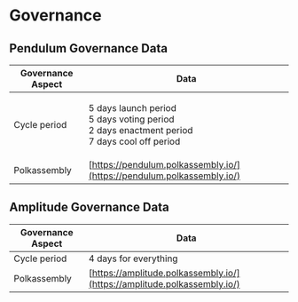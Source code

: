 # Governance

## Pendulum Governance Data

| Governance Aspect | Data                                                                                                     |
| ----------------- | -------------------------------------------------------------------------------------------------------- |
| Cycle period      | <p>5 days launch period<br>5 days voting period<br>2 days enactment period<br>7 days cool off period</p> |
| Polkassembly      | [https://pendulum.polkassembly.io/](https://pendulum.polkassembly.io/)                                   |

## Amplitude Governance Data

| Governance Aspect | Data                                                                     |
| ----------------- | ------------------------------------------------------------------------ |
| Cycle period      | 4 days for everything                                                    |
| Polkassembly      | [https://amplitude.polkassembly.io/](https://amplitude.polkassembly.io/) |
